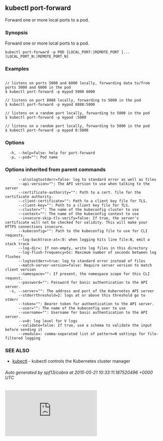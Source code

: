 ## kubectl port-forward

Forward one or more local ports to a pod.

### Synopsis


Forward one or more local ports to a pod.

```
kubectl port-forward -p POD [LOCAL_PORT:]REMOTE_PORT [...[LOCAL_PORT_N:]REMOTE_PORT_N]
```

### Examples

```

// listens on ports 5000 and 6000 locally, forwarding data to/from ports 5000 and 6000 in the pod
$ kubectl port-forward -p mypod 5000 6000

// listens on port 8888 locally, forwarding to 5000 in the pod
$ kubectl port-forward -p mypod 8888:5000

// listens on a random port locally, forwarding to 5000 in the pod
$ kubectl port-forward -p mypod :5000

// listens on a random port locally, forwarding to 5000 in the pod
$ kubectl port-forward -p mypod 0:5000
```

### Options

```
  -h, --help=false: help for port-forward
  -p, --pod="": Pod name
```

### Options inherited from parent commands

```
      --alsologtostderr=false: log to standard error as well as files
      --api-version="": The API version to use when talking to the server
      --certificate-authority="": Path to a cert. file for the certificate authority.
      --client-certificate="": Path to a client key file for TLS.
      --client-key="": Path to a client key file for TLS.
      --cluster="": The name of the kubeconfig cluster to use
      --context="": The name of the kubeconfig context to use
      --insecure-skip-tls-verify=false: If true, the server's certificate will not be checked for validity. This will make your HTTPS connections insecure.
      --kubeconfig="": Path to the kubeconfig file to use for CLI requests.
      --log-backtrace-at=:0: when logging hits line file:N, emit a stack trace
      --log-dir=: If non-empty, write log files in this directory
      --log-flush-frequency=5s: Maximum number of seconds between log flushes
      --logtostderr=true: log to standard error instead of files
      --match-server-version=false: Require server version to match client version
      --namespace="": If present, the namespace scope for this CLI request.
      --password="": Password for basic authentication to the API server.
  -s, --server="": The address and port of the Kubernetes API server
      --stderrthreshold=2: logs at or above this threshold go to stderr
      --token="": Bearer token for authentication to the API server.
      --user="": The name of the kubeconfig user to use
      --username="": Username for basic authentication to the API server.
      --v=0: log level for V logs
      --validate=false: If true, use a schema to validate the input before sending it
      --vmodule=: comma-separated list of pattern=N settings for file-filtered logging
```

### SEE ALSO
* [kubectl](kubectl.md)	 - kubectl controls the Kubernetes cluster manager

###### Auto generated by spf13/cobra at 2015-05-21 10:33:11.187520496 +0000 UTC

[![Analytics](https://kubernetes-site.appspot.com/UA-36037335-10/GitHub/docs/kubectl_port-forward.md?pixel)]()
